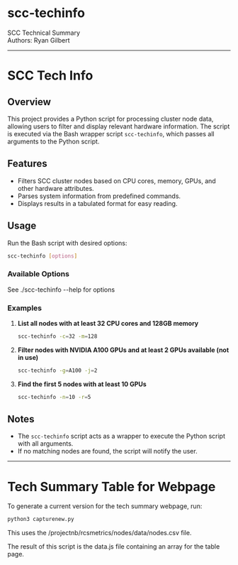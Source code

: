 # scc-techinfo
SCC Technical Summary  
Authors: Ryan Gilbert


---

# SCC Tech Info  

## Overview  
This project provides a Python script for processing cluster node data, allowing users to filter and display relevant hardware information. The script is executed via the Bash wrapper script `scc-techinfo`, which passes all arguments to the Python script.

## Features  
- Filters SCC cluster nodes based on CPU cores, memory, GPUs, and other hardware attributes.  
- Parses system information from predefined commands.  
- Displays results in a tabulated format for easy reading.  

## Usage  
Run the Bash script with desired options:  
```bash
scc-techinfo [options]
```  

### Available Options  
See ./scc-techinfo --help for options

### Examples  

1. **List all nodes with at least 32 CPU cores and 128GB memory**  
   ```bash
   scc-techinfo -c=32 -m=128
   ```

2. **Filter nodes with NVIDIA A100 GPUs and at least 2 GPUs available (not in use)**  
   ```bash
   scc-techinfo -g=A100 -j=2
   ```

3. **Find the first 5 nodes with at least 10 GPUs**  
   ```bash
   scc-techinfo -n=10 -r=5
   ```

## Notes  
- The `scc-techinfo` script acts as a wrapper to execute the Python script with all arguments.  
- If no matching nodes are found, the script will notify the user.  


---

# Tech Summary Table for Webpage

To generate a current version for the tech summary webpage, run:
```bash
python3 capturenew.py
``` 
This uses the /projectnb/rcsmetrics/nodes/data/nodes.csv file.  

The result of this script is the data.js file containing an array for the table page.